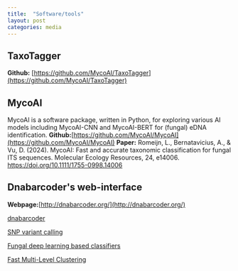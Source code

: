 ```yaml
---
title:  "Software/tools"
layout: post
categories: media
---
```


## TaxoTagger
<b>Github:</b> [https://github.com/MycoAI/TaxoTagger](https://github.com/MycoAI/TaxoTagger)

## MycoAI
MycoAI is a software package, written in Python, for exploring various AI models including MycoAI-CNN and MycoAI-BERT for (fungal) eDNA identification.
<b>Github:</b>[https://github.com/MycoAI/MycoAI](https://github.com/MycoAI/MycoAI)
<b>Paper:</b> Romeijn, L., Bernatavicius, A., & Vu, D. (2024). MycoAI: Fast and accurate taxonomic classification for fungal ITS sequences. Molecular Ecology Resources, 24, e14006. https://doi.org/10.1111/1755-0998.14006

## Dnabarcoder's web-interface
<b>Webpage:</b>[http://dnabarcoder.org/](http://dnabarcoder.org/)

[dnabarcoder](https://github.com/vuthuyduong/dnabarcoder)

[SNP variant calling](https://github.com/vuthuyduong/SNPanalysis)

[Fungal deep learning based classifiers](https://github.com/vuthuyduong/fungiclassifiers)

[Fast Multi-Level Clustering](https://github.com/vuthuyduong/fMLC)
